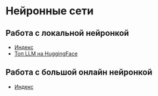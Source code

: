 # Нейронные сети

## Работа с локальной нейронкой
- [Индекс](./local/params.md)
- [Топ LLM на HuggingFace](https://huggingface.co/spaces/HuggingFaceH4/open_llm_leaderboard)

## Работа с большой онлайн нейронкой

- [Индекс](./gpt4claude/Readme.md)